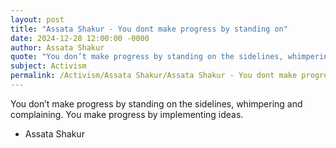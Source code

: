 ```yaml
---
layout: post
title: "Assata Shakur - You dont make progress by standing on"
date: 2024-12-28 12:00:00 -0000
author: Assata Shakur
quote: "You don’t make progress by standing on the sidelines, whimpering and complaining. You make progress by implementing ideas."
subject: Activism
permalink: /Activism/Assata Shakur/Assata Shakur - You dont make progress by standing on
---
```


You don’t make progress by standing on the sidelines, whimpering and complaining. You make progress by implementing ideas.

- Assata Shakur
